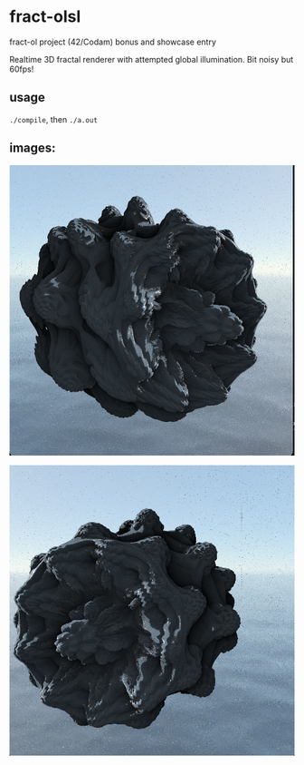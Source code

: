 # fract-olsl
fract-ol project (42/Codam) bonus and showcase entry

Realtime 3D fractal renderer with attempted global illumination. Bit noisy but 60fps!

## usage

`./compile`, then `./a.out`

## images:

<p align="center">
<img src="images/one.png" width="512" height="512"></img>
</p>

<p align="center">
<img src="images/two.png" width="512" height="512"></img>
</p>

